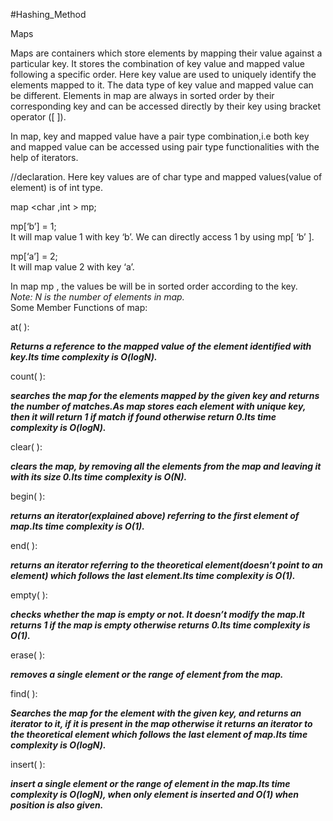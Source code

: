 #Hashing_Method

Maps  

Maps are containers which store elements by mapping their value against a particular key. It stores the combination of key value and mapped value following a specific order. Here key value are used to uniquely identify the elements mapped to it. The data type of key value and mapped value can be different. Elements in map are always in sorted order by their corresponding key and can be accessed directly by their key using bracket operator ([ ]).  

In map, key and mapped value have a pair type combination,i.e both key and mapped value can be accessed using pair type functionalities with the help of iterators.  

//declaration. Here key values are of char type and mapped values(value of element) is of int type.  

map <char ,int > mp;  

mp[‘b’]  = 1;  
It will map value 1 with key ‘b’. We can directly access 1 by using mp[ ‘b’ ].  

mp[‘a’] = 2;  
It will map value 2 with key ‘a’.  

In map mp , the values be will be in sorted order according to the key.  
*Note: N is the number of elements in map.*  
Some Member Functions of map:  


at( ):  

 ***Returns a reference to the mapped value of the element identified with key.Its time complexity is O(logN).***


count( ):  

 ***searches the map for the elements mapped by the given key and returns the number of matches.As map stores each element with unique key, then it will return 1 if match if found otherwise return 0.Its time complexity is O(logN).***


clear( ):  

 ***clears the map, by removing all the elements from the map and leaving it with its size 0.Its time complexity is O(N).***


begin( ):  

 ***returns an iterator(explained above) referring to the first element of map.Its time complexity is O(1).***


end( ):  

 ***returns an iterator referring to the theoretical element(doesn’t point to an element) which follows the last element.Its time complexity is O(1).***


empty( ):  

 ***checks whether the map is empty or not. It doesn’t modify the map.It returns 1 if the map is empty otherwise returns 0.Its time complexity is O(1).***


erase( ):  

 ***removes a single element or the range of element from the map.***


find( ):  

 ***Searches the map for the element with the given key, and returns an iterator to it, if it is present in the map otherwise it returns an iterator to the theoretical element which follows the last element of map.Its time complexity is O(logN).***


insert( ):  

 ***insert a single element or the range of element in the map.Its time complexity is O(logN), when only element is inserted and O(1) when position is also given.***